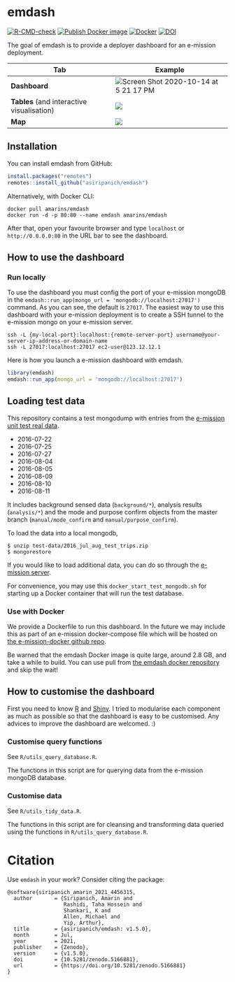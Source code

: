 
<!-- README.md is generated from README.Rmd. Please edit that file -->

# emdash

<!-- badges: start -->

[![R-CMD-check](https://github.com/asiripanich/emdash/workflows/R-CMD-check/badge.svg)](https://github.com/asiripanich/emdash/actions)
[![Publish Docker
image](https://github.com/asiripanich/emdash/actions/workflows/publish-docker-image.yaml/badge.svg)](https://github.com/asiripanich/emdash/actions/workflows/publish-docker-image.yaml)
[![Docker](https://img.shields.io/docker/pulls/amarins/emdash.svg)](https://hub.docker.com/repository/docker/amarins/emdash)
[![DOI](https://zenodo.org/badge/280847367.svg)](https://zenodo.org/badge/latestdoi/280847367)
<!-- badges: end -->

The goal of emdash is to provide a deployer dashboard for an e-mission
deployment.

| **Tab**                                    | **Example**                                                               |
|--------------------------------------------|---------------------------------------------------------------------------|
| **Dashboard**                              | ![Screen Shot 2020-10-14 at 5 21 17 PM](man/figures/emdash_dashboard.gif) |
| **Tables** (and interactive visualisation) | ![](man/figures/emdash_tables.gif)                                        |
| **Map**                                    | ![](man/figures/emdash_map.gif)                                           |

## Installation

You can install emdash from GitHub:

``` r
install.packages("remotes")
remotes::install_github("asiripanich/emdash")
```

Alternatively, with Docker CLI:

    docker pull amarins/emdash
    docker run -d -p 80:80 --name emdash amarins/emdash

After that, open your favourite browser and type `localhost` or
`http://0.0.0.0:80` in the URL bar to see the dashboard.

## How to use the dashboard

### Run locally

To use the dashboard you must config the port of your e-mission mongoDB
in the `emdash::run_app(mongo_url = 'mongodb://localhost:27017')`
command. As you can see, the default is `27017`. The easiest way to use
this dashboard with your e-mission deployment is to create a SSH tunnel
to the e-mission mongo on your e-mission server.

``` ssh
ssh -L {my-local-port}:localhost:{remote-server-port} username@your-server-ip-address-or-domain-name
ssh -L 27017:localhost:27017 ec2-user@123.12.12.1
```

Here is how you launch a e-mission dashboard with emdash.

``` r
library(emdash)
emdash::run_app(mongo_url = 'mongodb://localhost:27017')
```

## Loading test data

This repository contains a test mongodump with entries from the
[e-mission unit test real
data](https://github.com/e-mission/e-mission-server/tree/master/emission/tests/data/real_examples).

-   2016-07-22
-   2016-07-25
-   2016-07-27
-   2016-08-04
-   2016-08-05
-   2016-08-09
-   2016-08-10
-   2016-08-11

It includes background sensed data (`background/*`), analysis results
(`analysis/*`) and the mode and purpose confirm objects from the master
branch (`manual/mode_confirm` and `manual/purpose_confirm`).

To load the data into a local mongodb,

    $ unzip test-data/2016_jul_aug_test_trips.zip
    $ mongorestore

If you would like to load additional data, you can do so through the
[e-mission
server](https://github.com/e-mission/e-mission-server/#loading-test-data).

For convenience, you may use this `docker_start_test_mongodb.sh` for
starting up a Docker container that will run the test database.

### Use with Docker

We provide a Dockerfile to run this dashboard. In the future we may
include this as part of an e-mission docker-compose file which will be
hosted on [the e-mission-docker github
repo](https://github.com/e-mission/e-mission-docker).

Be warned that the emdash Docker image is quite large, around 2.8 GB,
and take a while to build. You can use pull from [the emdash docker
repository](https://hub.docker.com/r/amarins/emdash) and skip the wait!

## How to customise the dashboard

First you need to know [R](https://www.r-project.org/) and
[Shiny](https://shiny.rstudio.com/). I tried to modularise each
component as much as possible so that the dashboard is easy to be
customised. Any advices to improve the dashboard are welcomed. :)

### Customise query functions

See `R/utils_query_database.R`.

The functions in this script are for querying data from the e-mission
mongoDB database.

### Customise data

See `R/utils_tidy_data.R`.

The functions in this script are for cleansing and transforming data
queried using the functions in `R/utils_query_database.R`.

# Citation

Use `emdash` in your work? Consider citing the package:

    @software{siripanich_amarin_2021_4456315,
      author       = {Siripanich, Amarin and 
                      Rashidi, Taha Hossein and 
                      Shankari, K and 
                      Allen, Michael and 
                      Yip, Arthur},
      title        = {asiripanich/emdash: v1.5.0},
      month        = Jul,
      year         = 2021,
      publisher    = {Zenodo},
      version      = {v1.5.0},
      doi          = {10.5281/zenodo.5166881},
      url          = {https://doi.org/10.5281/zenodo.5166881}
    }
